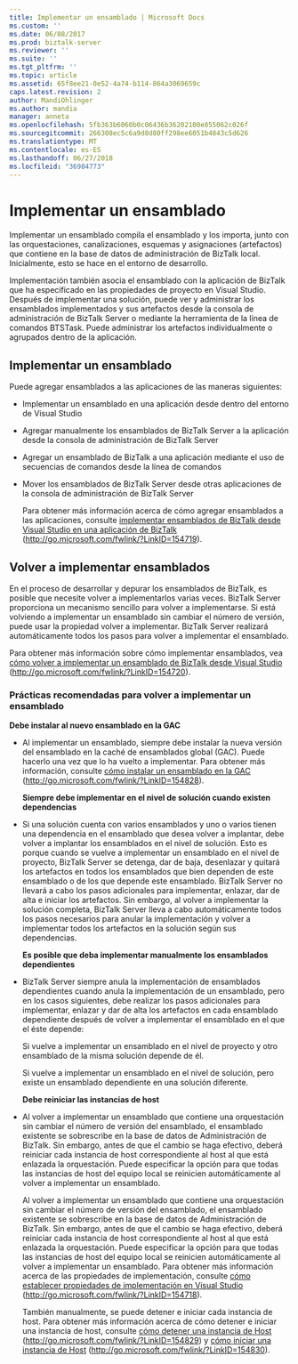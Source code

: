 ```yaml
---
title: Implementar un ensamblado | Microsoft Docs
ms.custom: ''
ms.date: 06/08/2017
ms.prod: biztalk-server
ms.reviewer: ''
ms.suite: ''
ms.tgt_pltfrm: ''
ms.topic: article
ms.assetid: 65f8ee21-0e52-4a74-b114-864a3069659c
caps.latest.revision: 2
author: MandiOhlinger
ms.author: mandia
manager: anneta
ms.openlocfilehash: 5fb363b6060b0c06436b36202100e855062c026f
ms.sourcegitcommit: 266308ec5c6a9d8d80ff298ee6051b4843c5d626
ms.translationtype: MT
ms.contentlocale: es-ES
ms.lasthandoff: 06/27/2018
ms.locfileid: "36984773"
---
```

# <a name="deploying-an-assembly"></a>Implementar un ensamblado
Implementar un ensamblado compila el ensamblado y los importa, junto con las orquestaciones, canalizaciones, esquemas y asignaciones (artefactos) que contiene en la base de datos de administración de BizTalk local. Inicialmente, esto se hace en el entorno de desarrollo.  
  
 Implementación también asocia el ensamblado con la aplicación de BizTalk que ha especificado en las propiedades de proyecto en Visual Studio. Después de implementar una solución, puede ver y administrar los ensamblados implementados y sus artefactos desde la consola de administración de BizTalk Server o mediante la herramienta de la línea de comandos BTSTask. Puede administrar los artefactos individualmente o agrupados dentro de la aplicación.  
  
## <a name="deploying-an-assembly"></a>Implementar un ensamblado  
 Puede agregar ensamblados a las aplicaciones de las maneras siguientes:  
  
- Implementar un ensamblado en una aplicación desde dentro del entorno de Visual Studio  
  
- Agregar manualmente los ensamblados de BizTalk Server a la aplicación desde la consola de administración de BizTalk Server  
  
- Agregar un ensamblado de BizTalk a una aplicación mediante el uso de secuencias de comandos desde la línea de comandos  
  
- Mover los ensamblados de BizTalk Server desde otras aplicaciones de la consola de administración de BizTalk Server  
  
  Para obtener más información acerca de cómo agregar ensamblados a las aplicaciones, consulte [implementar ensamblados de BizTalk desde Visual Studio en una aplicación de BizTalk](http://go.microsoft.com/fwlink/?LinkID=154719) (http://go.microsoft.com/fwlink/?LinkID=154719).  
  
## <a name="redeploying-assemblies"></a>Volver a implementar ensamblados  
 En el proceso de desarrollar y depurar los ensamblados de BizTalk, es posible que necesite volver a implementarlos varias veces. BizTalk Server proporciona un mecanismo sencillo para volver a implementarse. Si está volviendo a implementar un ensamblado sin cambiar el número de versión, puede usar la propiedad volver a implementar. BizTalk Server realizará automáticamente todos los pasos para volver a implementar el ensamblado.  
  
 Para obtener más información sobre cómo implementar ensamblados, vea [cómo volver a implementar un ensamblado de BizTalk desde Visual Studio](http://go.microsoft.com/fwlink/?LinkID=154720) (http://go.microsoft.com/fwlink/?LinkID=154720).  
  
### <a name="best-practices-for-redeploying-an-assembly"></a>Prácticas recomendadas para volver a implementar un ensamblado  
 **Debe instalar al nuevo ensamblado en la GAC**  
  
- Al implementar un ensamblado, siempre debe instalar la nueva versión del ensamblado en la caché de ensamblados global (GAC). Puede hacerlo una vez que lo ha vuelto a implementar. Para obtener más información, consulte [cómo instalar un ensamblado en la GAC](http://go.microsoft.com/fwlink/?LinkID=154828) (http://go.microsoft.com/fwlink/?LinkID=154828).  
  
  **Siempre debe implementar en el nivel de solución cuando existen dependencias**  
  
- Si una solución cuenta con varios ensamblados y uno o varios tienen una dependencia en el ensamblado que desea volver a implantar, debe volver a implantar los ensamblados en el nivel de solución. Esto es porque cuando se vuelve a implementar un ensamblado en el nivel de proyecto, BizTalk Server se detenga, dar de baja, desenlazar y quitará los artefactos en todos los ensamblados que bien dependen de este ensamblado o de los que depende este ensamblado. BizTalk Server no llevará a cabo los pasos adicionales para implementar, enlazar, dar de alta e iniciar los artefactos. Sin embargo, al volver a implementar la solución completa, BizTalk Server lleva a cabo automáticamente todos los pasos necesarios para anular la implementación y volver a implementar todos los artefactos en la solución según sus dependencias.  
  
  **Es posible que deba implementar manualmente los ensamblados dependientes**  
  
- BizTalk Server siempre anula la implementación de ensamblados dependientes cuando anula la implementación de un ensamblado, pero en los casos siguientes, debe realizar los pasos adicionales para implementar, enlazar y dar de alta los artefactos en cada ensamblado dependiente después de volver a implementar el ensamblado en el que el éste depende:  
  
   Si vuelve a implementar un ensamblado en el nivel de proyecto y otro ensamblado de la misma solución depende de él.  
  
   Si vuelve a implementar un ensamblado en el nivel de solución, pero existe un ensamblado dependiente en una solución diferente.  
  
  **Debe reiniciar las instancias de host**  
  
- Al volver a implementar un ensamblado que contiene una orquestación sin cambiar el número de versión del ensamblado, el ensamblado existente se sobrescribe en la base de datos de Administración de BizTalk. Sin embargo, antes de que el cambio se haga efectivo, deberá reiniciar cada instancia de host correspondiente al host al que está enlazada la orquestación. Puede especificar la opción para que todas las instancias de host del equipo local se reinicien automáticamente al volver a implementar un ensamblado.  
  
   Al volver a implementar un ensamblado que contiene una orquestación sin cambiar el número de versión del ensamblado, el ensamblado existente se sobrescribe en la base de datos de Administración de BizTalk. Sin embargo, antes de que el cambio se haga efectivo, deberá reiniciar cada instancia de host correspondiente al host al que está enlazada la orquestación. Puede especificar la opción para que todas las instancias de host del equipo local se reinicien automáticamente al volver a implementar un ensamblado. Para obtener más información acerca de las propiedades de implementación, consulte [cómo establecer propiedades de implementación en Visual Studio](http://go.microsoft.com/fwlink/?LinkID=154718) (http://go.microsoft.com/fwlink/?LinkID=154718).  
  
   También manualmente, se puede detener e iniciar cada instancia de host. Para obtener más información acerca de cómo detener e iniciar una instancia de host, consulte [cómo detener una instancia de Host](http://go.microsoft.com/fwlink/?LinkID=154829) (http://go.microsoft.com/fwlink/?LinkID=154829) y [cómo iniciar una instancia de Host](http://go.microsoft.com/fwlink/?LinkID=154830) (http://go.microsoft.com/fwlink/?LinkID=154830).